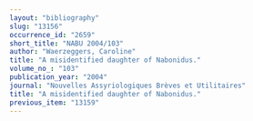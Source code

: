 ```yaml
---
layout: "bibliography"
slug: "13156"
occurrence_id: "2659"
short_title: "NABU 2004/103"
author: "Waerzeggers, Caroline"
title: "A misidentified daughter of Nabonidus."
volume_no_: "103"
publication_year: "2004"
journal: "Nouvelles Assyriologiques Brèves et Utilitaires"
title: "A misidentified daughter of Nabonidus."
previous_item: "13159"
---
```

